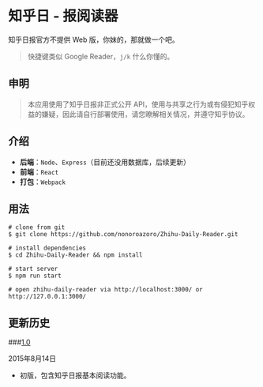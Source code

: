 # 知乎日 - 报阅读器

知乎日报官方不提供 Web 版，你妹的，那就做一个吧。
> 快捷键类似 Google Reader，`j/k` 什么你懂的。

## 申明

> 本应用使用了知乎日报非正式公开 API，使用与共享之行为或有侵犯知乎权益的嫌疑，因此请自行部署使用，请您暸解相关情况，并遵守知乎协议。

## 介绍

- **后端**：`Node`、`Express`（目前还没用数据库，后续更新）
- **前端**：`React`
- **打包**：`Webpack`

## 用法

    # clone from git
    $ git clone https://github.com/nonoroazoro/Zhihu-Daily-Reader.git

    # install dependencies
    $ cd Zhihu-Daily-Reader && npm install

    # start server
    $ npm run start

    # open zhihu-daily-reader via http://localhost:3000/ or http://127.0.0.1:3000/

## 更新历史

###<a href="#v1.0" id="v1.0">1.0</a>

2015年8月14日

- 初版，包含知乎日报基本阅读功能。